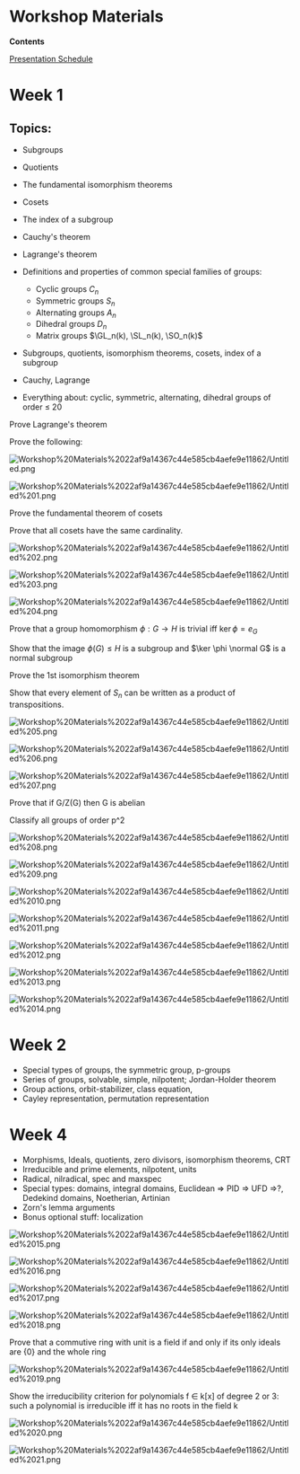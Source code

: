 # Workshop Materials

**Contents**

[Presentation Schedule](https://www.notion.so/df531651418e43a9918f8d6c0cc0c706)

# Week 1

## Topics:
- Subgroups
- Quotients
- The fundamental isomorphism theorems
- Cosets
- The index of a subgroup
- Cauchy's theorem
- Lagrange's theorem
- Definitions and properties of common special families of groups:
	- Cyclic groups $C_n$
	- Symmetric groups $S_n$
	- Alternating groups $A_n$
	- Dihedral groups $D_{n}$
	- Matrix groups $\GL_n(k), \SL_n(k), \SO_n(k)$ 

- Subgroups, quotients, isomorphism theorems, cosets, index of a subgroup
- Cauchy, Lagrange
- Everything about: cyclic, symmetric, alternating, dihedral groups of order ≤ 20

Prove Lagrange's theorem

Prove the following:

![Workshop%20Materials%2022af9a14367c44e585cb4aefe9e11862/Untitled.png](attachments/Untitled.png)

![Workshop%20Materials%2022af9a14367c44e585cb4aefe9e11862/Untitled%201.png](attachments/Untitled%201.png)

Prove the fundamental theorem of cosets

Prove that all cosets have the same cardinality.

![Workshop%20Materials%2022af9a14367c44e585cb4aefe9e11862/Untitled%202.png](attachments/Untitled%202.png)

![Workshop%20Materials%2022af9a14367c44e585cb4aefe9e11862/Untitled%203.png](attachments/Untitled%203.png)

![Workshop%20Materials%2022af9a14367c44e585cb4aefe9e11862/Untitled%204.png](attachments/Untitled%204.png)

Prove that a group homomorphism $\phi: G\to H$ is trivial iff $\ker \phi = e_G$

Show that the image $\phi(G) \leq H$ is a subgroup and $\ker \phi \normal G$ is a normal subgroup

Prove the 1st isomorphism theorem

Show that every element of $S_n$ can be written as a product of transpositions.

![Workshop%20Materials%2022af9a14367c44e585cb4aefe9e11862/Untitled%205.png](attachments/Untitled%205.png)

![Workshop%20Materials%2022af9a14367c44e585cb4aefe9e11862/Untitled%206.png](attachments/Untitled%206.png)

![Workshop%20Materials%2022af9a14367c44e585cb4aefe9e11862/Untitled%207.png](attachments/Untitled%207.png)

Prove that if G/Z(G) then G is abelian

Classify all groups of order p^2

![Workshop%20Materials%2022af9a14367c44e585cb4aefe9e11862/Untitled%208.png](attachments/Untitled%208.png)

![Workshop%20Materials%2022af9a14367c44e585cb4aefe9e11862/Untitled%209.png](attachments/Untitled%209.png)

![Workshop%20Materials%2022af9a14367c44e585cb4aefe9e11862/Untitled%2010.png](attachments/Untitled%2010.png)

![Workshop%20Materials%2022af9a14367c44e585cb4aefe9e11862/Untitled%2011.png](attachments/Untitled%2011.png)

![Workshop%20Materials%2022af9a14367c44e585cb4aefe9e11862/Untitled%2012.png](attachments/Untitled%2012.png)

![Workshop%20Materials%2022af9a14367c44e585cb4aefe9e11862/Untitled%2013.png](attachments/Untitled%2013.png)

![Workshop%20Materials%2022af9a14367c44e585cb4aefe9e11862/Untitled%2014.png](attachments/Untitled%2014.png)

# Week 2

- Special types of groups, the symmetric group, p-groups
- Series of groups, solvable, simple, nilpotent; Jordan-Holder theorem
- Group actions, orbit-stabilizer, class equation,
- Cayley representation, permutation representation

# Week 4

- Morphisms, Ideals, quotients, zero divisors, isomorphism theorems, CRT
- Irreducible and prime elements, nilpotent, units
- Radical, nilradical, spec and maxspec
- Special types: domains, integral domains, Euclidean ⇒ PID ⇒ UFD ⇒?, Dedekind domains, Noetherian, Artinian
- Zorn's lemma arguments
- Bonus optional stuff: localization

![Workshop%20Materials%2022af9a14367c44e585cb4aefe9e11862/Untitled%2015.png](attachments/Untitled%2015.png)

![Workshop%20Materials%2022af9a14367c44e585cb4aefe9e11862/Untitled%2016.png](attachments/Untitled%2016.png)

![Workshop%20Materials%2022af9a14367c44e585cb4aefe9e11862/Untitled%2017.png](attachments/Untitled%2017.png)

![Workshop%20Materials%2022af9a14367c44e585cb4aefe9e11862/Untitled%2018.png](attachments/Untitled%2018.png)

Prove that a commutive ring with unit is a field if and only if its only ideals are {0} and the whole ring

![Workshop%20Materials%2022af9a14367c44e585cb4aefe9e11862/Untitled%2019.png](attachments/Untitled%2019.png)

Show the irreducibility criterion for polynomials f ∈ k[x] of degree 2 or 3: such a polynomial is irreducible iff it has no roots in the field k

![Workshop%20Materials%2022af9a14367c44e585cb4aefe9e11862/Untitled%2020.png](attachments/Untitled%2020.png)

![Workshop%20Materials%2022af9a14367c44e585cb4aefe9e11862/Untitled%2021.png](attachments/Untitled%2021.png)
